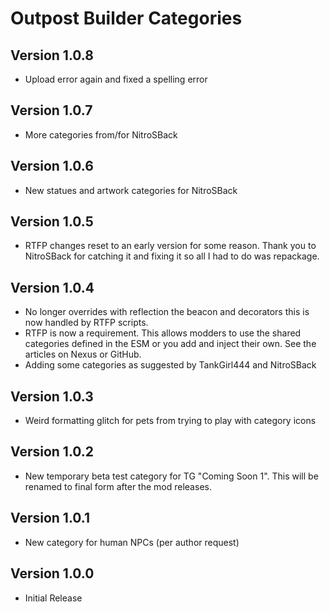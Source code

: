 # Outpost Builder Categories

## Version 1.0.8 
* Upload error again and fixed a spelling error

## Version 1.0.7
* More categories from/for NitroSBack

## Version 1.0.6
* New statues and artwork categories for NitroSBack

## Version 1.0.5
* RTFP changes reset to an early version for some reason. Thank you to NitroSBack for catching it and fixing it so all I had to do was repackage. 

## Version 1.0.4
* No longer overrides with reflection the beacon and decorators this is now handled by RTFP scripts. 
* RTFP is now a requirement. This allows modders to use the shared categories defined in the ESM or you add and inject their own. See the articles on Nexus or GitHub. 
* Adding some categories as suggested by TankGirl444 and NitroSBack

## Version 1.0.3
* Weird formatting glitch for pets from trying to play with category icons

## Version 1.0.2
* New temporary beta test category for TG "Coming Soon 1". This will be renamed to final form after the mod releases. 

## Version 1.0.1
* New category for human NPCs (per author request)

## Version 1.0.0
* Initial Release
